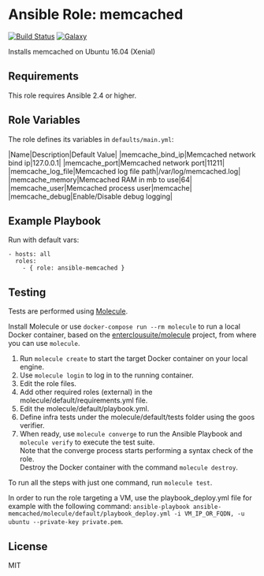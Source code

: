 Ansible Role: memcached 
======================================

[![Build Status](https://travis-ci.org/entercloudsuite/ansible-memcached.svg?branch=master)](https://travis-ci.org/entercloudsuite/ansible-memcached)
[![Galaxy](https://img.shields.io/badge/galaxy-entercloudsuite.memcached-blue.svg?style=flat-square)](https://galaxy.ansible.com/entercloudsuite/memcached)  

Installs memcached on Ubuntu 16.04 (Xenial)

## Requirements

This role requires Ansible 2.4 or higher.

## Role Variables

The role defines its variables in `defaults/main.yml`:

|Name|Description|Default Value|
|memcache_bind_ip|Memcached network bind ip|127.0.0.1|
|memcache_port|Memcached network port|11211|
|memcache_log_file|Memcached log file path|/var/log/memcached.log|
|memcache_memory|Memcached RAM in mb to use|64|
|memcache_user|Memcached process user|memcache|
|memcache_debug|Enable/Disable debug logging|

## Example Playbook

Run with default vars:

    - hosts: all
      roles:
        - { role: ansible-memcached }

## Testing

Tests are performed using [Molecule](http://molecule.readthedocs.org/en/latest/).

Install Molecule or use `docker-compose run --rm molecule` to run a local Docker container, based on the [enterclousuite/molecule](https://hub.docker.com/r/fminzoni/molecule/) project, from where you can use `molecule`.

1. Run `molecule create` to start the target Docker container on your local engine.  
2. Use `molecule login` to log in to the running container.  
3. Edit the role files.  
4. Add other required roles (external) in the molecule/default/requirements.yml file.  
5. Edit the molecule/default/playbook.yml.  
6. Define infra tests under the molecule/default/tests folder using the goos verifier.  
7. When ready, use `molecule converge` to run the Ansible Playbook and `molecule verify` to execute the test suite.  
Note that the converge process starts performing a syntax check of the role.  
Destroy the Docker container with the command `molecule destroy`.   

To run all the steps with just one command, run `molecule test`. 

In order to run the role targeting a VM, use the playbook_deploy.yml file for example with the following command: `ansible-playbook ansible-memcached/molecule/default/playbook_deploy.yml -i VM_IP_OR_FQDN, -u ubuntu --private-key private.pem`.  

## License

MIT
